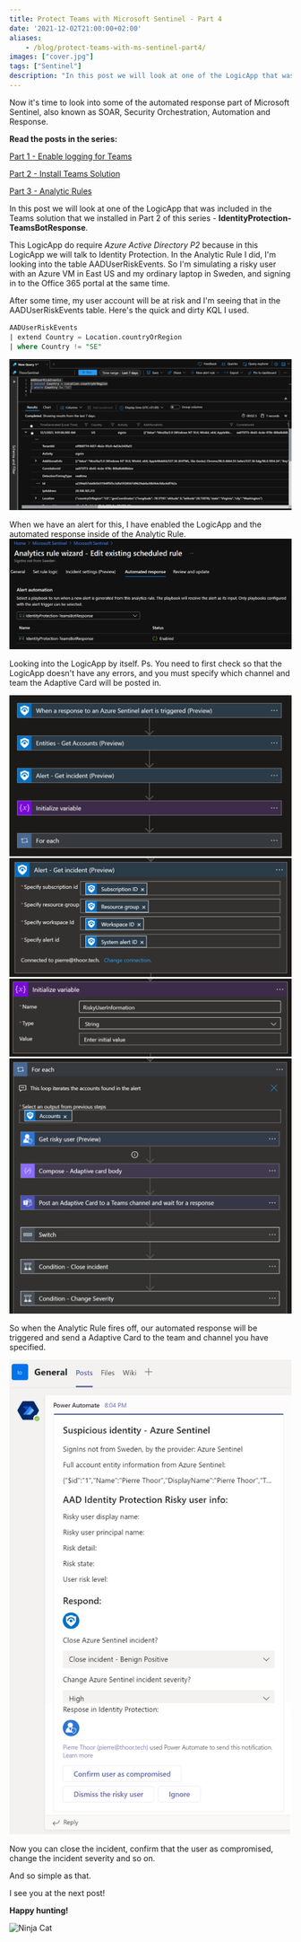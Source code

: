 ```yaml
---
title: Protect Teams with Microsoft Sentinel - Part 4
date: '2021-12-02T21:00:00+02:00'
aliases:
    - /blog/protect-teams-with-ms-sentinel-part4/
images: ["cover.jpg"]
tags: ["Sentinel"]
description: "In this post we will look at one of the LogicApp that was included in the Teams solution that we installed in Part 2 of this series."
---
```

Now it's time to look into some of the automated response part of Microsoft Sentinel, also known as SOAR, Security Orchestration, Automation and Response. 

**Read the posts in the series:**

[Part 1 - Enable logging for Teams](https://thoor.tech/blog/protect-teams-with-az-sentinel/)

[Part 2 - Install Teams Solution](https://thoor.tech/blog/protect-teams-with-ms-sentinel-part2/)

[Part 3 - Analytic Rules](https://thoor.tech/blog/protect-teams-with-ms-sentinel-part3/)

In this post we will look at one of the LogicApp that was included in the Teams solution that we installed in Part 2 of this series - **IdentityProtection-TeamsBotResponse**.

This LogicApp do require *Azure Active Directory P2* because in this LogicApp we will talk to Identity Protection. In the Analytic Rule I did, I'm looking into the table AADUserRiskEvents. So I'm simulating a risky user with an Azure VM in East US and my ordinary laptop in Sweden, and signing in to the Office 365 portal at the same time. 

After some time, my user account will be at risk and I'm seeing that in the AADUserRiskEvents table. Here's the quick and dirty KQL I used. 

``` sql
AADUserRiskEvents 
| extend Country = Location.countryOrRegion
| where Country != "SE"
```
![](./AADUserRiskEvents.jpg)

When we have an alert for this, I have enabled the LogicApp and the automated response inside of the Analytic Rule. 
![](./Automated_IdentityProtection-TeamsBotResponse.jpg)

Looking into the LogicApp by itself. Ps. You need to first check so that the LogicApp doesn't have any errors, and you must specify which channel and team the Adaptive Card will be posted in.

![](./LogicApp_1.jpg)
![](./LogicApp_2.jpg)
![](./LogicApp_3.jpg)
![](./LogicApp_4.jpg)

So when the Analytic Rule fires off, our automated response will be triggered and send a Adaptive Card to the team and channel you have specified. 

![](./IdentityProtection-TeamsBotResponse.jpg)

Now you can close the incident, confirm that the user as compromised, change the incident severity and so on. 

And so simple as that. 

I see you at the next post!

**Happy hunting!**

![Ninja Cat](/ninja-cat.png)
